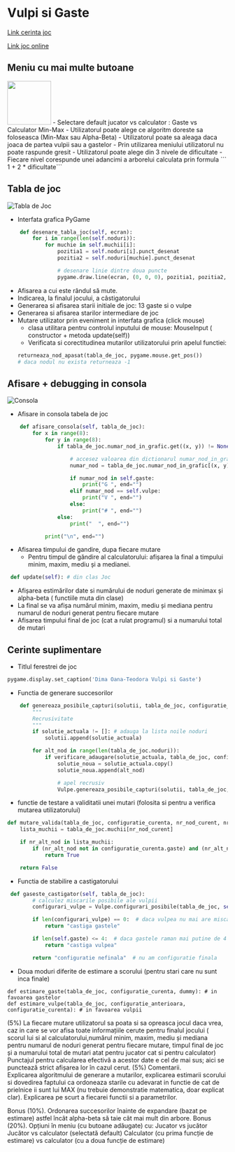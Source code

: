 # Vulpi si Gaste
[Link cerinta joc](http://www.irinaciocan.ro/inteligenta_artificiala/tema-jocuri.php)

[Link joc online](http://www.onlinesologames.com/fox-and-geese)

##  Meniu cu mai multe butoane
<img src="https://github.com/DimaOanaTeodora/Homework-2-KR-AI/blob/main/Menu.JPG" width="100" height="100">
- Selectare default jucator vs calculator : Gaste vs Calculator Min-Max
- Utilizatorul poate alege ce algoritm doreste sa foloseasca (Min-Max sau Alpha-Beta)
- Utilizatorul poate sa aleaga daca joaca de partea vulpii sau a gastelor
- Prin utilizarea meniului utilizatorul nu poate raspunde gresit
- Utilizatorul poate alege din 3 nivele de dificultate
  - Fiecare nivel corespunde unei adancimi a arborelui calculata prin formula ``` 1 + 2 * dificultate```

## Tabla de joc
![Tabla de Joc](https://github.com/DimaOanaTeodora/Homework-2-KR-AI/blob/main/Joc.JPG)
- Interfata grafica PyGame
```python
    def desenare_tabla_joc(self, ecran):
        for i in range(len(self.noduri)):
            for muchie in self.muchii[i]:
                pozitia1 = self.noduri[i].punct_desenat
                pozitia2 = self.noduri[muchie].punct_desenat

                # desenare linie dintre doua puncte
                pygame.draw.line(ecran, (0, 0, 0), pozitia1, pozitia2, 2)
```
- Afisarea a cui este rândul să mute.
- Indicarea, la finalul jocului, a câstigatorului
- Generarea si afisarea starii initiale de joc: 13 gaste si o vulpe
- Generarea si afisarea starilor intermediare de joc
- Mutare utilizator prin eveniment in interfata grafica (click mouse)
  - clasa utilitara pentru controlul inputului de mouse: MouseInput ( constructor + metoda update(self))
  - Verificata si corectitudinea mutarilor utilizatorului prin apelul functiei:
  ```python
  returneaza_nod_apasat(tabla_de_joc, pygame.mouse.get_pos())
  # daca nodul nu exista returneaza -1
  ```

## Afisare + debugging in consola
![Consola](https://github.com/DimaOanaTeodora/Homework-2-KR-AI/blob/main/Consola.JPG)
- Afisare in consola tabela de joc
```python
    def afisare_consola(self, tabla_de_joc):
        for x in range(8):
            for y in range(8):
                if tabla_de_joc.numar_nod_in_grafic.get((x, y)) != None:

                    # accesez valoarea din dictionarul numar_nod_in_grafic
                    numar_nod = tabla_de_joc.numar_nod_in_grafic[(x, y)]

                    if numar_nod in self.gaste:
                        print("G ", end="")
                    elif numar_nod == self.vulpe:
                        print("V ", end="")
                    else:
                        print("# ", end="")
                else:
                    print("  ", end="")

            print("\n", end="")
```
- Afisarea timpului de gandire, dupa fiecare mutare
  - Pentru timpul de găndire al calculatorului: afișarea la final a timpului minim, maxim, mediu și a medianei.
```python
 def update(self): # din clas Joc
```
- Afișarea estimărilor date si numărului de noduri generate de minimax și alpha-beta ( functiile muta din clase)
- La final se va afișa numărul minim, maxim, mediu și mediana pentru numarul de noduri generat pentru fiecare mutare
- Afisarea timpului final de joc (cat a rulat programul) si a numarului total de mutari



## Cerinte suplimentare
- Titlul ferestrei de joc
```python
pygame.display.set_caption('Dima Oana-Teodora Vulpi si Gaste')
```
- Functia de generare succesorilor
```python
    def genereaza_posibile_capturi(solutii, tabla_de_joc, configuratie_curenta, solutie_actuala):
        """
        Recrusivitate
        """
        if solutie_actuala != []: # adauga la lista noile noduri
            solutii.append(solutie_actuala)

        for alt_nod in range(len(tabla_de_joc.noduri)):
            if verificare_adaugare(solutie_actuala, tabla_de_joc, configuratie_curenta, alt_nod):
                solutie_noua = solutie_actuala.copy()
                solutie_noua.append(alt_nod)

                # apel recrusiv
                Vulpe.genereaza_posibile_capturi(solutii, tabla_de_joc, configuratie_curenta, solutie_noua)
```
- functie de testare a validitatii unei mutari (folosita si pentru a verifica mutarea utilizatorului)
```python
def mutare_valida(tabla_de_joc, configuratie_curenta, nr_nod_curent, nr_alt_nod):
    lista_muchii = tabla_de_joc.muchii[nr_nod_curent]

    if nr_alt_nod in lista_muchii:
        if (nr_alt_nod not in configuratie_curenta.gaste) and (nr_alt_nod != configuratie_curenta.vulpe):
            return True

    return False
```

- Functia de stabilire a castigatorului
```python
 def gaseste_castigator(self, tabla_de_joc):
        # calculez miscarile posibile ale vulpii
        configurari_vulpe = Vulpe.configurari_posibile(tabla_de_joc, self)

        if len(configurari_vulpe) == 0:  # daca vulpea nu mai are miscari, gastele castiga
            return "castiga gastele"

        if len(self.gaste) <= 4:  # daca gastele raman mai putine de 4 atunci vulpea castiga
            return "castiga vulpea"

        return "configuratie nefinala"  # nu am configuratie finala
```

- Doua moduri diferite de estimare a scorului (pentru stari care nu sunt inca finale)
```pyton
def estimare_gaste(tabla_de_joc, configuratie_curenta, dummy): # in favoarea gastelor
def estimare_vulpe(tabla_de_joc, configuratie_anterioara, configuratie_curenta): # in favoarea vulpii
```


(5%) La fiecare mutare utilizatorul sa poata si sa opreasca jocul daca vrea,  
 caz in care se vor afisa toate informațiile cerute pentru finalul jocului ( scorul lui si al calculatorului,numărul minim, maxim, mediu și mediana pentru numarul de noduri generat pentru fiecare mutare, timpul final de joc și a numarului total de mutari atat pentru jucator cat si pentru calculator)  
 Punctajul pentru calcularea efectivă a acestor date e cel de mai sus; aici se punctează strict afișarea lor în cazul cerut.
(5%) Comentarii.  
Explicarea algoritmului de generare a mutarilor, explicarea estimarii scorului si dovedirea faptului ca ordoneaza starile cu adevarat in functie de cat de prielnice ii sunt lui MAX (nu trebuie demonstratie matematica, doar explicat clar). Explicarea pe scurt a fiecarei functii si a parametrilor.

Bonus (10%). Ordonarea succesorilor înainte de expandare (bazat pe estimare) astfel încât alpha-beta să taie cât mai mult din arbore.
Bonus (20%). Opțiuni în meniu (cu butoane adăugate) cu:
Jucator vs jucător
Jucător vs calculator (selectată default)
Calculator (cu prima funcție de estimare) vs calculator (cu a doua funcție de estimare)
